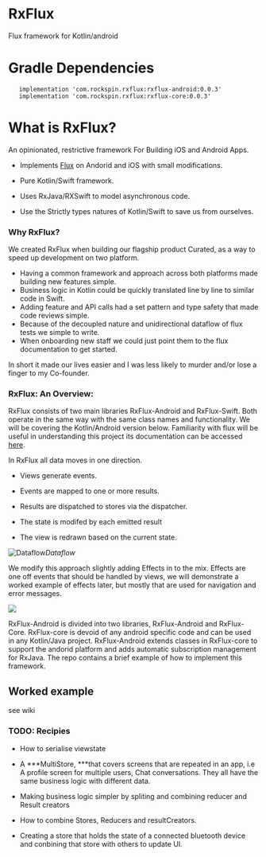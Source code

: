 # RxFlux
Flux framework for Kotlin/android

# Gradle Dependencies

```
   implementation 'com.rockspin.rxflux:rxflux-android:0.0.3'
   implementation 'com.rockspin.rxflux:rxflux-core:0.0.3'
```

# What is RxFlux?

An opinionated, restrictive framework For Building iOS and Android Apps. 

* Implements [Flux](https://facebook.github.io/flux/) on Andorid and iOS with small modifications.

* Pure Kotlin/Swift framework.

* Uses RxJava/RXSwift to model asynchronous code.

* Use the Strictly types natures of Kotlin/Swift to save us from ourselves.


### Why RxFlux?

We created RxFlux when building our flagship product Curated, as a way to speed up development on two platform. 
 
 * Having a common framework and approach across both platforms made building new features simple.
 * Business logic in Kotlin could be quickly translated line by line to similar code in Swift.
 * Adding feature and API calls had a set pattern and type safety that made code reviews simple.
 * Because of the decoupled nature and unidirectional dataflow of flux tests we simple to write. 
 * When onboarding new staff we could just point them to the flux documentation to get started.

In short it made our lives easier and I was less likely to murder and/or lose a finger to my Co-founder.

### RxFlux: An Overview:

RxFlux consists of two main libraries RxFlux-Android and RxFlux-Swift. Both operate in the same way with the same class names and functionality. We will be covering the Kotlin/Android version below. Familiarity with flux will be useful in understanding this project its documentation can be accessed [here](https://facebook.github.io/flux/).

In RxFlux all data moves in one direction.

* Views generate events.

* Events are mapped to one or more results.

* Results are dispatched to stores via the dispatcher.

* The state is modifed by each emitted result

* The view is redrawn based on the current state.

![Dataflow](https://cdn-images-1.medium.com/max/3988/1*9Xl6yqjP2D4hacVDrUFYxQ.png)*Dataflow*

We modify this approach slightly adding Effects in to the mix. Effects are one off events that should be handled by views, we will demonstrate a worked example of effects later, but mostly that are used for navigation and error messages.

![](https://cdn-images-1.medium.com/max/4076/1*kwdjPMrnHk0KrzyAuOxX0Q.png)

RxFlux-Android is divided into two libraries, RxFlux-Android and RxFlux-Core. RxFlux-core is devoid of any android specific code and can be used in any Kotlin/Java project. RxFlux-Android extends classes in RxFlux-core to support the andorid platform and adds automatic subscription management for RxJava. The repo contains a brief example of how to implement this framework.

## Worked example

see wiki 

### TODO: Recipies

* How to serialise viewstate

* A ***MultiStore, ***that covers screens that are repeated in an app, i.e A profile screen for multiple users, Chat conversations. They all have the same business logic with different data.

* Making business logic simpler by spliting and combining reducer and Result creators

* How to combine Stores, Reducers and resultCreators.

* Creating a store that holds the state of a connected bluetooth device and conbining that store with others to update UI.
